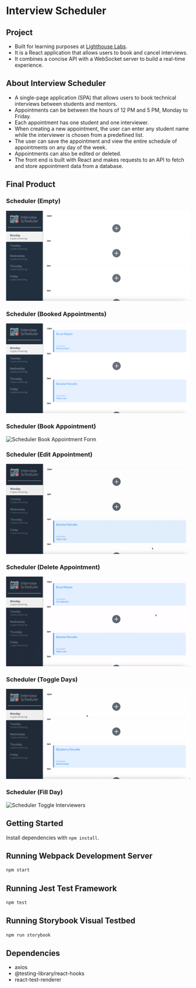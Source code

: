 # Interview Scheduler

## Project
- Built for learning purposes at [Lighthouse Labs](https://www.lighthouselabs.ca/). 
- It is a React application that allows users to book and cancel interviews. 
- It combines a concise API with a WebSocket server to build a real-time experience.

## About Interview Scheduler

- A single-page application (SPA) that allows users to book technical interviews between students and mentors. 
- Appointments can be between the hours of 12 PM and 5 PM, Monday to Friday. 
- Each appointment has one student and one interviewer. 
- When creating a new appointment, the user can enter any student name while the interviewer is chosen from a predefined list. 
- The user can save the appointment and view the entire schedule of appointments on any day of the week. 
- Appointments can also be edited or deleted. 
- The front end is built with React and makes requests to an API to fetch and store appointment data from a database.

## Final Product

### Scheduler (Empty)
<img alt="Scheduler Empty No Appointments" src="https://github.com/samo-13/scheduler/blob/master/docs/scheduler-empty-day.png">

### Scheduler (Booked Appointments)
<img alt="Scheduler Booked Appointments" src="https://github.com/samo-13/scheduler/blob/master/docs/scheduler-two-appointments.png?raw=true">

### Scheduler (Book Appointment)
<img alt="Scheduler Book Appointment Form" src="https://github.com/samo-13/scheduler/blob/master/docs/scheduler-add-new-appointment.gif">

### Scheduler (Edit Appointment)
<img alt="Scheduler Delete Appointment" src="https://github.com/samo-13/scheduler/blob/master/docs/scheduler-edit-appointment.gif">

### Scheduler (Delete Appointment)
<img alt="Scheduler Delete Appointment" src="https://github.com/samo-13/scheduler/blob/master/docs/scheduler-delete-appointment.gif">

### Scheduler (Toggle Days)
<img alt="Scheduler (Toggle Days)" src="https://github.com/samo-13/scheduler/blob/master/docs/scheduler-toggle-days.gif">

### Scheduler (Fill Day)
<img alt="Scheduler Toggle Interviewers" src="https://github.com/samo-13/scheduler/blob/master/docs/scheduler-no-appointments-remaining.gif">

## Getting Started

Install dependencies with `npm install`.

## Running Webpack Development Server

```sh
npm start
```

## Running Jest Test Framework

```sh
npm test
```

## Running Storybook Visual Testbed

```sh
npm run storybook
```

## Dependencies
- axios
- @testing-library/react-hooks
- react-test-renderer
